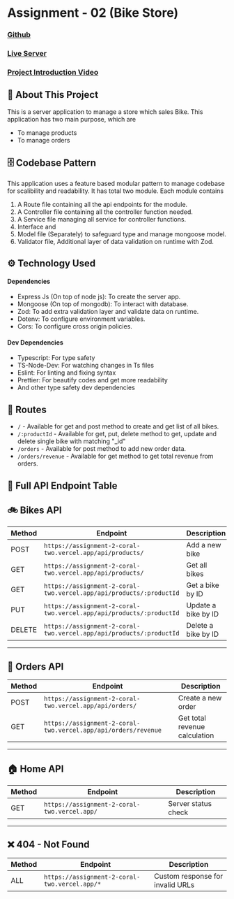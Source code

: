 # Assignment - 02 (Bike Store)

### [Github](https://)

### [Live Server](https://assignment-2-coral-two.vercel.app/)

### [Project Introduction Video](https://)

## 🧩 About This Project

This is a server application to manage a store which sales Bike. This application has two main purpose, which are

- To manage products
- To manage orders

## 🗄 Codebase Pattern

This application uses a feature based modular pattern to manage codebase for scalibility and readability. It has total two module.
Each module contains

1. A Route file containing all the api endpoints for the module.
2. A Controller file containing all the controller function needed.
3. A Service file managing all service for controller functions.
4. Interface and
5. Model file (Separately) to safeguard type and manage mongoose model.
6. Validator file, Additional layer of data validation on runtime with Zod.

## ⚙ Technology Used

#### Dependencies

- Express Js (On top of node js): To create the server app.
- Mongoose (On top of mongodb): To interact with database.
- Zod: To add extra validation layer and validate data on runtime.
- Dotenv: To configure environment variables.
- Cors: To configure cross origin policies.

#### Dev Dependencies

- Typescript: For type safety
- TS-Node-Dev: For watching changes in Ts files
- Eslint: For linting and fixing syntax
- Prettier: For beautify codes and get more readability
- And other type safety dev dependencies

## 🚩 Routes

- `/` - Available for get and post method to create and get list of all bikes.
- `/:productId` - Available for get, put, delete method to get, update and delete single bike with matching "\_id"
- `/orders` - Available for post method to add new order data.
- `/orders/revenue` - Available for get method to get total revenue from orders.

## 💯 Full API Endpoint Table

## 🚲 Bikes API

| Method | Endpoint                                                            | Description         |
| ------ | ------------------------------------------------------------------- | ------------------- |
| POST   | `https://assignment-2-coral-two.vercel.app/api/products/`           | Add a new bike      |
| GET    | `https://assignment-2-coral-two.vercel.app/api/products/`           | Get all bikes       |
| GET    | `https://assignment-2-coral-two.vercel.app/api/products/:productId` | Get a bike by ID    |
| PUT    | `https://assignment-2-coral-two.vercel.app/api/products/:productId` | Update a bike by ID |
| DELETE | `https://assignment-2-coral-two.vercel.app/api/products/:productId` | Delete a bike by ID |

---

## 🛒 Orders API

| Method | Endpoint                                                       | Description                   |
| ------ | -------------------------------------------------------------- | ----------------------------- |
| POST   | `https://assignment-2-coral-two.vercel.app/api/orders/`        | Create a new order            |
| GET    | `https://assignment-2-coral-two.vercel.app/api/orders/revenue` | Get total revenue calculation |

---

## 🏠 Home API

| Method | Endpoint                                     | Description         |
| ------ | -------------------------------------------- | ------------------- |
| GET    | `https://assignment-2-coral-two.vercel.app/` | Server status check |

---

## ❌ 404 - Not Found

| Method | Endpoint                                      | Description                      |
| ------ | --------------------------------------------- | -------------------------------- |
| ALL    | `https://assignment-2-coral-two.vercel.app/*` | Custom response for invalid URLs |

